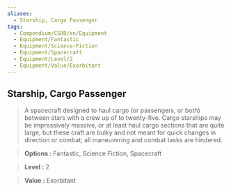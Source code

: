 ```yaml
---
aliases:
  - Starship, Cargo Passenger
tags:
  - Compendium/CSRD/en/Equipment
  - Equipment/Fantastic
  - Equipment/Science-Fiction
  - Equipment/Spacecraft
  - Equipment/Level/2
  - Equipment/Value/Exorbitant
---
```

  
    
## Starship, Cargo Passenger    
    
>A spacecraft designed to haul cargo (or passengers, or both) between stars with a crew up of to twenty-five. Cargo starships may be impressively massive, or at least haul cargo sections that are quite large, but these craft are bulky and not meant for quick changes in direction or combat; all maneuvering and combat tasks are hindered.    
> **Options :** Fantastic, Science Fiction, Spacecraft    
> **Level :** 2    
> **Value :** Exorbitant
